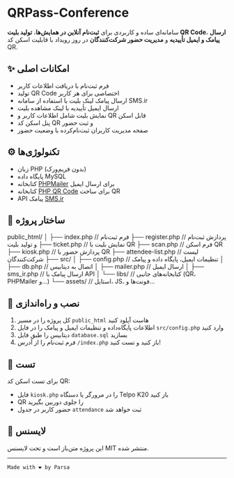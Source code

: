 # QRPass-Conference

سامانه‌ای ساده و کاربردی برای **ثبت‌نام آنلاین در همایش‌ها**، **تولید بلیت QR Code**، **ارسال پیامک و ایمیل تأییدیه** و **مدیریت حضور شرکت‌کنندگان** در روز رویداد با قابلیت اسکن کد QR.

## ✨ امکانات اصلی

- فرم ثبت‌نام با دریافت اطلاعات کاربر
- تولید QR Code اختصاصی برای هر کاربر
- ارسال پیامک لینک بلیت با استفاده از سامانه SMS.ir
- ارسال ایمیل تأییدیه با لینک مشاهده بلیت
- نمایش بلیت شامل اطلاعات کاربر و QR قابل اسکن
- پنل اسکن کد QR و ثبت حضور
- صفحه مدیریت کاربران ثبت‌نام‌کرده با وضعیت حضور

## ⚙️ تکنولوژی‌ها

- زبان PHP (بدون فریم‌ورک)
- پایگاه داده MySQL
- کتابخانه [PHPMailer](https://github.com/PHPMailer/PHPMailer) برای ارسال ایمیل
- کتابخانه [PHP QR Code](http://phpqrcode.sourceforge.net/) برای ساخت QR
- API پیامک [SMS.ir](https://sms.ir)

## 📁 ساختار پروژه

public_html/
│
├── index.php // فرم ثبت‌نام
├── register.php // پردازش ثبت‌نام و تولید بلیت
├── ticket.php // نمایش بلیت با QR
├── scan.php // فرم اسکن QR
├── kiosk.php // پردازش حضور با QR
├── attendee-list.php // لیست شرکت‌کنندگان
├── src/
│ ├── config.php // تنظیمات ایمیل، پایگاه داده و پیامک
│ ├── db.php // اتصال به دیتابیس
│ ├── mailer.php // ارسال ایمیل
│ ├── sms_ir.php // ارسال پیامک با API
│ └── libs/ // کتابخانه‌های جانبی (QR، PHPMailer و...)
└── assets/ // استایل، JS، فونت‌ها و...

## 🔧 نصب و راه‌اندازی

1. کل پروژه را در مسیر `public_html` هاست آپلود کنید
2. اطلاعات پایگاه‌داده و تنظیمات ایمیل و پیامک را در فایل `src/config.php` وارد کنید
3. دیتابیس را طبق فایل `database.sql` بسازید
4. فرم ثبت‌نام را از آدرس `/index.php` باز کنید و تست کنید!

## 🧪 تست

برای تست اسکن کد QR:

- فایل `kiosk.php` را در مرورگر یا دستگاه Telpo K20 باز کنید
- QR را جلوی دوربین بگیرید
- حضور کاربر در جدول `attendance` ثبت خواهد شد

## 📄 لایسنس

این پروژه متن‌باز است و تحت لایسنس MIT منتشر شده.

---

```bash
Made with ❤️ by Parsa
```
